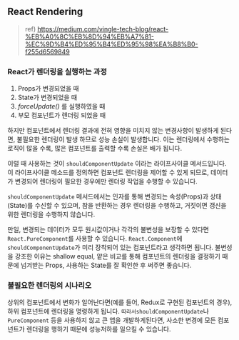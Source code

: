 ## React Rendering

> ref) https://medium.com/vingle-tech-blog/react-%EB%A0%8C%EB%8D%94%EB%A7%81-%EC%9D%B4%ED%95%B4%ED%95%98%EA%B8%B0-f255d6569849

### React가 렌더링을 실행하는 과정

1. Props가 변경되었을 때
2. State가 변경되었을 때
3. _forceUpdate()_ 를 실행하였을 때
4. 부모 컴포넌트가 렌더링 되었을 때

하지만 컴포넌트에서 렌더링 결과에 전혀 영향을 미치지 않는 변경사항이 발생하게 된다면, 불필요한 렌더링이 발생 하므로 성능 손실이 발생합니다. 이는 렌더링에서 수행하는 로직이 많을 수록, 많은 컴포넌트를 출력할 수록 손실은 배가 됩니다.

이럴 때 사용하는 것이 `shouldComponentUpdate` 이라는 라이프사이클 메서드입니다. 이 라이프사이클 메소드를 정의하면 컴포넌트 렌더링을 제어할 수 있게 되므로, 데이터가 변경되어 렌더링이 필요한 경우에만 렌더링 작업을 수행할 수 있습니다.

`shouldComponentUpdate` 메서드에서는 인자를 통해 변경되는 속성(Props)과 상태(State)를 수신할 수 있으며, 참을 반환하는 경우 렌더링을 수행하고, 거짓이면 갱신을 위한 렌더링을 수행하지 않습니다.

만일, 변경되는 데이터가 모두 원시값이거나 각각의 불변성을 보장할 수 있다면 `React.PureComponent`를 사용할 수 있습니다. `React.Component`에 `shouldComponentUpdate`가 미리 장착되어 있는 컴포넌트라고 생각하면 됩니다. 불변성을 강조한 이유는 shallow equal, 얕은 비교를 통해 컴포넌트의 렌더링을 결정하기 때문에 넘겨받는 Props, 사용하는 State를 잘 확인한 후 써주면 좋습니다.

### 불필요한 렌더링의 시나리오

상위의 컴포넌트에서 변화가 일어난다면(예를 들어, Redux로 구현된 컴포넌트의 경우), 하위 컴포넌트에 렌더링을 명령하게 됩니다. `따라서shouldComponentUpdate`나 `PureComponent` 등을 사용하지 않고 큰 앱을 개발하게된다면, 사소한 변경에 모든 컴포넌트가 렌더링을 행하기 때문에 성능저하를 일으킬 수 있습니다.

